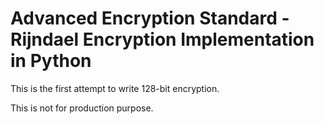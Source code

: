 ﻿# Advanced Encryption Standard -  Rijndael Encryption Implementation in Python
This is the first attempt to write 128-bit encryption.

This is not for production purpose.
